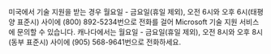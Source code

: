 미국에서 기술 지원을 받는 경우 월요일 - 금요일(휴일 제외), 오전 6시와 오후 6시(태평양 표준시) 사이에 (800) 892-5234번으로 전화를 걸어 Microsoft 기술 지원 서비스에 문의할 수 있습니다. 캐나다에서는 월요일 - 금요일(휴일 제외), 오전 8시와 오후 8시(동부 표준시) 사이에 (905) 568-9641번으로 전화하세요.

<!--HONumber=Jun16_HO4-->


